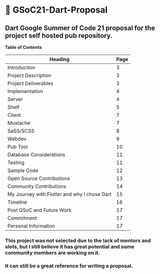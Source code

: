 # 🎯 GSoC21-Dart-Proposal
  
## Dart Google Summer of Code 21 proposal for the project self hosted pub repository.



**Table of Contents**

Heading | Page
-----------|------
Introduction	 | 3
Project Description	| 3
Project Deliverables | 	3
Implementation	| 4
Server	| 4
Shelf	| 5
Client	| 7
Mustache	| 7
SaSS/SCSS	| 8
Webdev	| 9
Pub Tool	| 10
Database Considerations	| 11
Testing	| 11
Sample Code |	12
Open Source Contributions	| 13
Community Contributions	| 14
My Journey with Flutter and why I chose Dart |	15
Timeline	| 16
Post GSoC and Future Work | 	17
Commitment	| 17
Personal Information |	17

### This project was not selected due to the lack of mentors and slots, but I still believe it has great potential and some community members are working on it.
### It can still be a great reference for writing a proposal.
